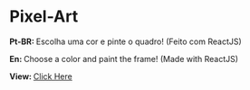 # Pixel-Art


<p> <strong>Pt-BR: </strong>Escolha uma cor e pinte o quadro! (Feito com ReactJS)</p>
<p> <strong>En: </strong>Choose a color and paint the frame! (Made with ReactJS)</p>
<p > <strong>View: </strong> <a href="https://leoaoun.github.io/Pixel-Art/" target="_blank"> Click Here</p>
<br>
<div align="center">


</div>
